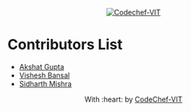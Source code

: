 <p align="center"><a href="https://www.codechefvit.com" target="_blank"><img src="https://s3.amazonaws.com/codechef_shared/sites/all/themes/abessive/logo-3.png" title="CodeChef-VIT" alt="Codechef-VIT"></a>
</p>

# Contributors List
* [Akshat Gupta](https://github.com/akshatvg)
* [Vishesh Bansal](https://github.com/VisheshBansal)
* [Sidharth Mishra](https://github.com/SidharthMishra-07)
<p align="center">
	With :heart: by <a href="https://www.codechefvit.com" target="_blank">CodeChef-VIT</a>
</p>
